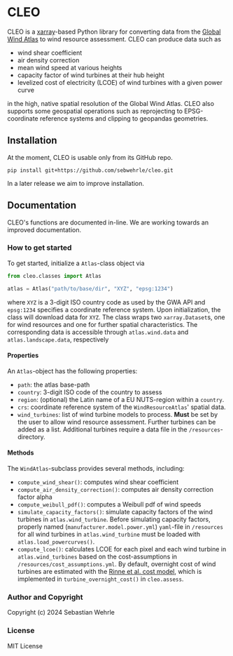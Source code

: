 # CLEO

CLEO is a [xarray](https://docs.xarray.dev)-based Python library for converting data from 
the [Global Wind Atlas](https://globalwindatlas.info) to wind resource assessment.
CLEO can produce data such as

* wind shear coefficient
* air density correction
* mean wind speed at various heights
* capacity factor of wind turbines at their hub height
* levelized cost of electricity (LCOE) of wind turbines with a given power curve

in the high, native spatial resolution of the Global Wind Atlas.
CLEO also supports some geospatial operations such as reprojecting to EPSG-coordinate reference systems
and clipping to geopandas geometries.

## Installation
At the moment, CLEO is usable only from its GitHub repo. 

`pip install git+https://github.com/sebwehrle/cleo.git`

In a later release we aim to improve installation.

## Documentation
CLEO's functions are documented in-line. 
We are working towards an improved documentation.

### How to get started
To get started, initialize a `Atlas`-class object via
```Python
from cleo.classes import Atlas

atlas = Atlas("path/to/base/dir", "XYZ", "epsg:1234")
```
where `XYZ` is a 3-digit ISO country code as used by the GWA API and `epsg:1234` specifies a coordinate reference system.
Upon initialization, the class will download data for `XYZ`.
The class wraps two `xarray.Dataset`s, one for wind resources and one for further spatial characteristics.
The corresponding data is accessible through `atlas.wind.data` and `atlas.landscape.data`, respectively

#### Properties
An `Atlas`-object has the following properties:
* `path`: the atlas base-path
* `country`: 3-digit ISO code of the country to assess
* `region`: (optional) the Latin name of a EU NUTS-region within a `country`. 
* `crs`: coordinate reference system of the `WindResourceAtlas`' spatial data.
* `wind_turbines`: list of wind turbine models to process. **Must** be set by the user to allow wind resource assessment. 
Further turbines can be added as a list. Additional turbines require a data file in the `/resources`-directory.

#### Methods
The `WindAtlas`-subclass provides several methods, including:
* `compute_wind_shear()`: computes wind shear coefficient
* `compute_air_density_correction()`: computes air density correction factor alpha
* `compute_weibull_pdf()`: computes a Weibull pdf of wind speeds
* `simulate_capacity_factors()`: simulate capacity factors of the wind turbines in `atlas.wind_turbine`. 
Before simulating capacity factors, properly named (`manufacturer.model.power.yml`) `yaml`-file in `/resources` for all
wind turbines in `atlas.wind_turbine` must be loaded with `atlas.load_powercurves()`. 
* `compute_lcoe()`: calculates LCOE for each pixel and each wind turbine in `atlas.wind_turbines` based on the 
cost-assumptions in `/resources/cost_assumptions.yml`. By default, overnight cost of wind turbines are estimated with 
the [Rinne et al. cost model](https://doi.org/10.1038/s41560-018-0137-9), which is implemented in `turbine_overnight_cost()` in `cleo.assess`.

### Author and Copyright
Copyright (c) 2024 Sebastian Wehrle

### License
MIT License

